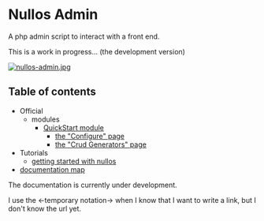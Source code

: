 Nullos Admin
================

A php admin script to interact with a front end.


This is a work in progress... (the development version)



[![nullos-admin.jpg](https://s19.postimg.org/xu4mj2uw3/nullos_admin.jpg)](https://postimg.org/image/m50mv43xb/)





Table of contents
--------------------

- Official
    - modules
        - [QuickStart module](https://github.com/lingtalfi/nullos-admin/tree/master/doc/official/modules/quickstart-module.md)
            - [the "Configure" page](https://github.com/lingtalfi/nullos-admin/tree/master/doc/official/modules/quickstart-module/configure-page.md)  
            - [the "Crud Generators" page](https://github.com/lingtalfi/nullos-admin/tree/master/doc/official/modules/quickstart-module/crud-generators-page.md)  
- Tutorials
    - [getting started with nullos](https://github.com/lingtalfi/nullos-admin/tree/master/doc/tutorials/getting-started-with-nullos.md)
- [documentation map](https://github.com/lingtalfi/nullos-admin/tree/master/doc/documentation-map.md)



The documentation is currently under development.

I use the <-temporary notation-> when I know that I want to write a link, but I don't know the url yet.





